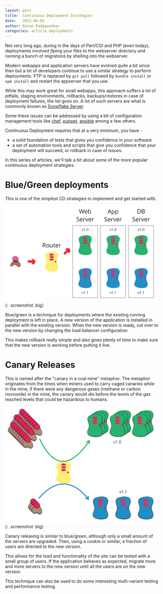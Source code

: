```yaml
---
layout: post
title:  Continuous Deployment Strategies
date:   2015-04-02
author: Ketan Padegaonkar
categories: article deployments
---
```


Not very long ago, during in the days of Perl/CGI and PHP (even today); deployments involved *ftp*ing your files to the webserver directory and running a bunch of migrations by shelling into the webserver.

Modern webapps and application servers have evolved quite a bit since then but a lot of developers continue to use a similar strategy to perform deployments. FTP is replaced by `git pull` followed by `bundle install` or `npm install` and restart the appserver that you use.

While this may work great for small webapps, this approach suffers a lot of pitfalls, staging environments, rollbacks, backups/restores in case of deployment failures, the list goes on. A lot of such servers are what is commonly known as [Snowflake Server](http://martinfowler.com/bliki/SnowflakeServer.html).

Some these issues can be addressed by using a bit of configuration management tools like [chef](https://www.chef.io/), [puppet](https://puppetlabs.com/), [ansible](http://www.ansible.com/home) among a few others.

Continuous Deployment requires that at a very minimum, you have -
* a solid foundation of tests that gives you confidence in your software
* a set of automation tools and scripts that give you confidence that your deployment will succeed, or rollback in case of issues.

In this series of articles, we'll talk a bit about some of the more popular continuous deployment strategies.

# Blue/Green deployments

This is one of the simplest CD strategies to implement and get started with.

![blue green](/assets/images/screenshots/cd-strategies/blue-green.png){: .screenshot .big}

Blue/green is a technique for deployments where the existing running deployment is left in place. A new version of the application is installed in parallel with the existing version. When the new version is ready, cut over to the new version by changing the load balancer configuration.

This makes rollback really simple and also gives plenty of time to make sure that the new version is working before putting it live.

# Canary Releases

This is named after the "canary in a coal mine" metaphor. The metaphor originates from the times when miners used to carry caged canaries while in the mine, if there were any dangerous gases (methane or carbon monoxide) in the mine, the canary would die before the levels of the gas reached levels that could be hazardous to humans.

![canary releases](/assets/images/screenshots/cd-strategies/canary.png){: .screenshot .big}

Canary releasing is similar to blue/green, although only a small amount of the servers are upgraded. Then, using a cookie or similar, a fraction of users are directed to the new version.

This allows for the load and functionality of the site can be tested with a small group of users. If the application behaves as expected, migrate more and more servers to the new version until all the users are on the new version.

This technique can also be used to do some interesting multi-variant testing and performance testing.
